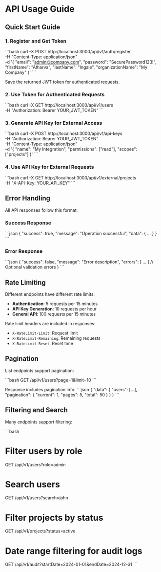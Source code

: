 # API Usage Guide

## Quick Start Guide

### 1. Register and Get Token

\`\`\`bash
curl -X POST http://localhost:3000/api/v1/auth/register \
  -H "Content-Type: application/json" \
  -d '{
    "email": "admin@company.com",
    "password": "SecurePassword123!",
    "firstName": "Atharva",
    "lastName": "Ingale",
    "organizationName": "My Company"
  }'
\`\`\`

Save the returned JWT token for authenticated requests.

### 2. Use Token for Authenticated Requests

\`\`\`bash
curl -X GET http://localhost:3000/api/v1/users \
  -H "Authorization: Bearer YOUR_JWT_TOKEN"
\`\`\`

### 3. Generate API Key for External Access

\`\`\`bash
curl -X POST http://localhost:3000/api/v1/api-keys \
  -H "Authorization: Bearer YOUR_JWT_TOKEN" \
  -H "Content-Type: application/json" \
  -d '{
    "name": "My Integration",
    "permissions": ["read"],
    "scopes": ["projects"]
  }'
\`\`\`

### 4. Use API Key for External Requests

\`\`\`bash
curl -X GET http://localhost:3000/api/v1/external/projects \
  -H "X-API-Key: YOUR_API_KEY"
\`\`\`

## Error Handling

All API responses follow this format:

### Success Response
\`\`\`json
{
  "success": true,
  "message": "Operation successful",
  "data": { ... }
}
\`\`\`

### Error Response
\`\`\`json
{
  "success": false,
  "message": "Error description",
  "errors": [ ... ] // Optional validation errors
}
\`\`\`


## Rate Limiting

Different endpoints have different rate limits:

- **Authentication**: 5 requests per 15 minutes
- **API Key Generation**: 10 requests per hour
- **General API**: 100 requests per 15 minutes

Rate limit headers are included in responses:
- `X-RateLimit-Limit`: Request limit
- `X-RateLimit-Remaining`: Remaining requests
- `X-RateLimit-Reset`: Reset time

## Pagination

List endpoints support pagination:

\`\`\`bash
GET /api/v1/users?page=1&limit=10
\`\`\`

Response includes pagination info:
\`\`\`json
{
  "data": {
    "users": [...],
    "pagination": {
      "current": 1,
      "pages": 5,
      "total": 50
    }
  }
}
\`\`\`

## Filtering and Search

Many endpoints support filtering:

\`\`\`bash
# Filter users by role
GET /api/v1/users?role=admin

# Search users
GET /api/v1/users?search=john

# Filter projects by status
GET /api/v1/projects?status=active

# Date range filtering for audit logs
GET /api/v1/audit?startDate=2024-01-01&endDate=2024-12-31
\`\`\`
